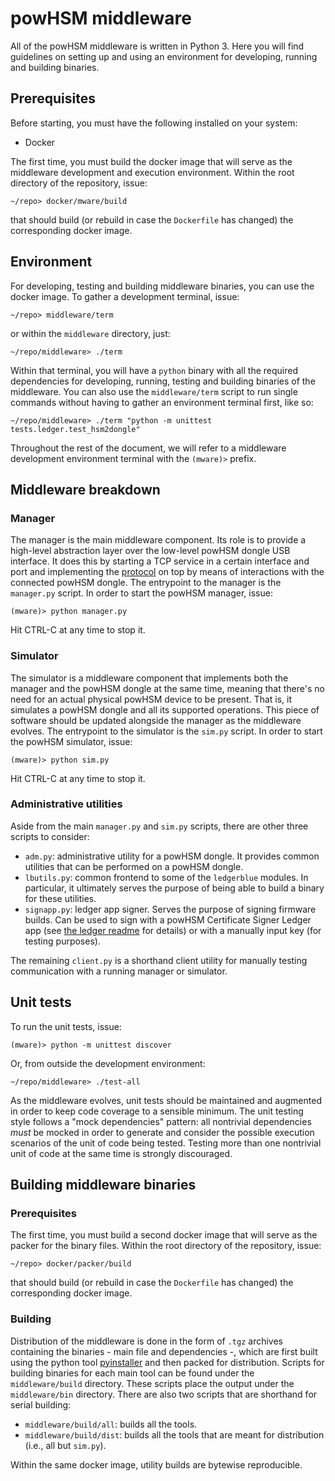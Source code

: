# powHSM middleware

All of the powHSM middleware is written in Python 3. Here you will find guidelines on setting up and using an environment for developing, running and building binaries.

## Prerequisites

Before starting, you must have the following installed on your system:

- Docker

The first time, you must build the docker image that will serve as the middleware development and execution environment. Within the root directory of the repository, issue:

```
~/repo> docker/mware/build
```

that should build (or rebuild in case the `Dockerfile` has changed) the corresponding docker image.

## Environment

For developing, testing and building middleware binaries, you can use the docker image. To gather a development terminal, issue:

```
~/repo> middleware/term
```

or within the `middleware` directory, just:

```
~/repo/middleware> ./term
```

Within that terminal, you will have a `python` binary with all the required dependencies for developing, running, testing and building binaries of the middleware. You can also use the `middleware/term` script to run single commands without having to gather an environment terminal first, like so:

```
~/repo/middleware> ./term "python -m unittest tests.ledger.test_hsm2dongle"
```

Throughout the rest of the document, we will refer to a middleware development environment terminal with the `(mware)>` prefix.

## Middleware breakdown

### Manager

The manager is the main middleware component. Its role is to provide a high-level abstraction layer over the low-level powHSM dongle USB interface. It does this by starting a TCP service in a certain interface and port and implementing the [protocol](../docs/protocol.md) on top by means of interactions with the connected powHSM dongle. The entrypoint to the manager is the `manager.py` script. In order to start the powHSM manager, issue:

```
(mware)> python manager.py
```

Hit CTRL-C at any time to stop it.

### Simulator

The simulator is a middleware component that implements both the manager and the powHSM dongle at the same time, meaning that there's no need for an actual physical powHSM device to be present. That is, it simulates a powHSM dongle and all its supported operations. This piece of software should be updated alongside the manager as the middleware evolves. The entrypoint to the simulator is the `sim.py` script. In order to start the powHSM simulator, issue:

```
(mware)> python sim.py
```

Hit CTRL-C at any time to stop it.

### Administrative utilities

Aside from the main `manager.py` and `sim.py` scripts, there are other three scripts to consider:

- `adm.py`: administrative utility for a powHSM dongle. It provides common utilities that can be performed on a powHSM dongle.
- `lbutils.py`: common frontend to some of the `ledgerblue` modules. In particular, it ultimately serves the purpose of being able to build a binary for these utilities.
- `signapp.py`: ledger app signer. Serves the purpose of signing firmware builds. Can be used to sign with a powHSM Certificate Signer Ledger app (see [the ledger readme](../ledger/README.md) for details) or with a manually input key (for testing purposes).

The remaining `client.py` is a shorthand client utility for manually testing communication with a running manager or simulator.

## Unit tests

To run the unit tests, issue:

```
(mware)> python -m unittest discover
```

Or, from outside the development environment:

```
~/repo/middleware> ./test-all
```

As the middleware evolves, unit tests should be maintained and augmented in order to keep code coverage to a sensible minimum. The unit testing style follows a "mock dependencies" pattern: all nontrivial dependencies *must* be mocked in order to generate and consider the possible execution scenarios of the unit of code being tested. Testing more than one nontrivial unit of code at the same time is strongly discouraged.

## Building middleware binaries

### Prerequisites

The first time, you must build a second docker image that will serve as the packer for the binary files. Within the root directory of the repository, issue:

```
~/repo> docker/packer/build
```

that should build (or rebuild in case the `Dockerfile` has changed) the corresponding docker image.

### Building

Distribution of the middleware is done in the form of `.tgz` archives containing the binaries - main file and dependencies -, which are first built using the python tool [pyinstaller](https://www.pyinstaller.org/) and then packed for distribution. Scripts for building binaries for each main tool can be found under the `middleware/build` directory. These scripts place the output under the `middleware/bin` directory. There are also two scripts that are shorthand for serial building:

- `middleware/build/all`: builds all the tools.
- `middleware/build/dist`: builds all the tools that are meant for distribution (i.e., all but `sim.py`).

Within the same docker image, utility builds are bytewise reproducible.
